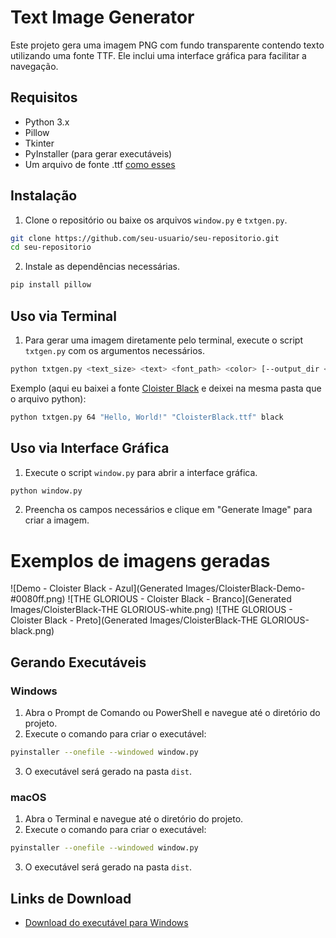 
# Text Image Generator

Este projeto gera uma imagem PNG com fundo transparente contendo texto utilizando uma fonte TTF. Ele inclui uma interface gráfica para facilitar a navegação.

## Requisitos

- Python 3.x
- Pillow
- Tkinter
- PyInstaller (para gerar executáveis)
- Um arquivo de fonte .ttf [como esses](https://www.dafont.com/ttf.d592)

## Instalação

1. Clone o repositório ou baixe os arquivos `window.py` e `txtgen.py`.

```sh
git clone https://github.com/seu-usuario/seu-repositorio.git
cd seu-repositorio
```

2. Instale as dependências necessárias.

```sh
pip install pillow
```

## Uso via Terminal

1. Para gerar uma imagem diretamente pelo terminal, execute o script `txtgen.py` com os argumentos necessários.

```sh
python txtgen.py <text_size> <text> <font_path> <color> [--output_dir <output_dir>]
```

Exemplo (aqui eu baixei a fonte [Cloister Black](https://www.dafont.com/pt/cloister-black.font) e deixei na mesma pasta que o arquivo python):

```sh
python txtgen.py 64 "Hello, World!" "CloisterBlack.ttf" black
```

## Uso via Interface Gráfica

1. Execute o script `window.py` para abrir a interface gráfica.

```sh
python window.py
```

2. Preencha os campos necessários e clique em "Generate Image" para criar a imagem.

# Exemplos de imagens geradas
![Demo - Cloister Black - Azul](Generated Images/CloisterBlack-Demo-#0080ff.png)
![THE GLORIOUS - Cloister Black - Branco](Generated Images/CloisterBlack-THE GLORIOUS-white.png)
![THE GLORIOUS - Cloister Black - Preto](Generated Images/CloisterBlack-THE GLORIOUS-black.png)

## Gerando Executáveis

### Windows

1. Abra o Prompt de Comando ou PowerShell e navegue até o diretório do projeto.
2. Execute o comando para criar o executável:

```sh
pyinstaller --onefile --windowed window.py
```

3. O executável será gerado na pasta `dist`.

### macOS

1. Abra o Terminal e navegue até o diretório do projeto.
2. Execute o comando para criar o executável:

```sh
pyinstaller --onefile --windowed window.py
```

3. O executável será gerado na pasta `dist`.

## Links de Download

- [Download do executável para Windows](https://github.com/SafeMantella/Fontastic-Text-Image-Generator/releases/download/App/Fontastic.exe)
